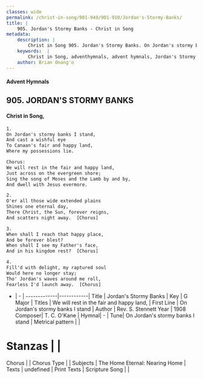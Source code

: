 ```yaml
---
classes: wide
permalink: /christ-in-song/901-949/901-910/Jordan's-Stormy-Banks/
title: |
    905. Jordan's Stormy Banks - Christ in Song
metadata:
    description: |
        Christ in Song 905. Jordan's Stormy Banks. On Jordan's stormy banks I stand, And cast a wishful eye To Canaan's fair and happy land, Where my possessions lie. Chorus: We will rest in the fair and happy land, Just across on the evergreen shore; Sing the song of Moses and the Lamb by and by, And dwell with Jesus evermore.
    keywords:  |
        Christ in Song, adventhymnals, advent hymnals, Jordan's Stormy Banks, On Jordan's stormy banks I stand. We will rest in the fair and happy land,
    author: Brian Onang'o
---
```


#### Advent Hymnals
## 905. JORDAN'S STORMY BANKS
####  Christ in Song,

```txt
1.
On Jordan's stormy banks I stand,
And cast a wishful eye
To Canaan's fair and happy land,
Where my possessions lie.

Chorus:
We will rest in the fair and happy land,
Just across on the evergreen shore;
Sing the song of Moses and the Lamb by and by,
And dwell with Jesus evermore.

2.
O'er all those wide extended plains
Shines one eternal day,
There Christ, the Sun, forever reigns,
And scatters night away.  [Chorus]

3.
When shall I reach that happy place,
And be forever blest?
When shall I see my Father's face,
And in his kingdom rest?  [Chorus]

4.
Fill'd with delight, my raptured soul
Would here no longer stay;
Tho' Jordan's waves around me roll,
Fearless I'd launch away.  [Chorus]

```

- |   -  |
-------------|------------|
Title | Jordan's Stormy Banks |
Key | G Major |
Titles | We will rest in the fair and happy land, |
First Line | On Jordan's stormy banks I stand |
Author | Rev. S. Stennett
Year | 1908
Composer| T. C. O'Kane |
Hymnal|  - |
Tune| On Jordan's stormy banks I stand |
Metrical pattern | |
# Stanzas |  |
Chorus |  |
Chorus Type |  |
Subjects | The Home Eternal: Nearing Home |
Texts | undefined |
Print Texts | 
Scripture Song |  |
    
